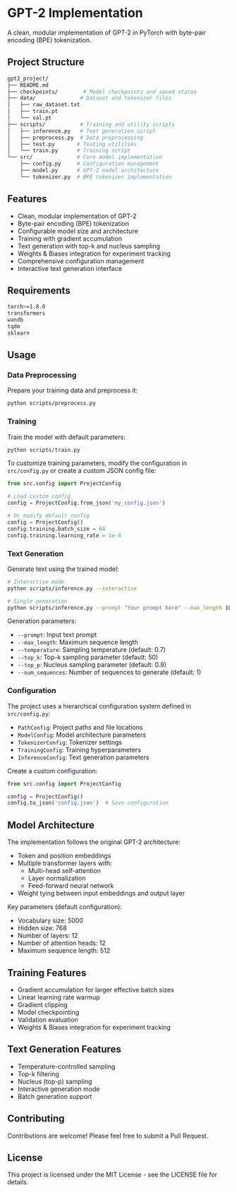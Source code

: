 # GPT-2 Implementation

A clean, modular implementation of GPT-2 in PyTorch with byte-pair encoding (BPE) tokenization.

## Project Structure

```bash
gpt2_project/
├── README.md
├── checkpoints/        # Model checkpoints and saved states
├── data/              # Dataset and tokenizer files
│   ├── raw_dataset.txt
│   ├── train.pt
│   └── val.pt
├── scripts/           # Training and utility scripts
│   ├── inference.py   # Text generation script
│   ├── preprocess.py  # Data preprocessing
│   ├── test.py       # Testing utilities
│   └── train.py      # Training script
└── src/              # Core model implementation
    ├── config.py     # Configuration management
    ├── model.py      # GPT-2 model architecture
    └── tokenizer.py  # BPE tokenizer implementation
```

## Features

- Clean, modular implementation of GPT-2
- Byte-pair encoding (BPE) tokenization
- Configurable model size and architecture
- Training with gradient accumulation
- Text generation with top-k and nucleus sampling
- Weights & Biases integration for experiment tracking
- Comprehensive configuration management
- Interactive text generation interface

## Requirements

```bash
torch>=1.8.0
transformers
wandb
tqdm
sklearn
```

## Usage

### Data Preprocessing

Prepare your training data and preprocess it:

```bash
python scripts/preprocess.py
```

### Training

Train the model with default parameters:

```bash
python scripts/train.py
```

To customize training parameters, modify the configuration in `src/config.py` or create a custom JSON config file:

```python
from src.config import ProjectConfig

# Load custom config
config = ProjectConfig.from_json('my_config.json')

# Or modify default config
config = ProjectConfig()
config.training.batch_size = 64
config.training.learning_rate = 1e-4
```

### Text Generation

Generate text using the trained model:

```bash
# Interactive mode
python scripts/inference.py --interactive

# Single generation
python scripts/inference.py --prompt "Your prompt here" --max_length 100
```

Generation parameters:

- `--prompt`: Input text prompt
- `--max_length`: Maximum sequence length
- `--temperature`: Sampling temperature (default: 0.7)
- `--top_k`: Top-k sampling parameter (default: 50)
- `--top_p`: Nucleus sampling parameter (default: 0.9)
- `--num_sequences`: Number of sequences to generate (default: 1)

### Configuration

The project uses a hierarchical configuration system defined in `src/config.py`:

- `PathConfig`: Project paths and file locations
- `ModelConfig`: Model architecture parameters
- `TokenizerConfig`: Tokenizer settings
- `TrainingConfig`: Training hyperparameters
- `InferenceConfig`: Text generation parameters

Create a custom configuration:

```python
from src.config import ProjectConfig

config = ProjectConfig()
config.to_json('config.json')  # Save configuration
```

## Model Architecture

The implementation follows the original GPT-2 architecture:

- Token and position embeddings
- Multiple transformer layers with:
  - Multi-head self-attention
  - Layer normalization
  - Feed-forward neural network
- Weight tying between input embeddings and output layer

Key parameters (default configuration):

- Vocabulary size: 5000
- Hidden size: 768
- Number of layers: 12
- Number of attention heads: 12
- Maximum sequence length: 512

## Training Features

- Gradient accumulation for larger effective batch sizes
- Linear learning rate warmup
- Gradient clipping
- Model checkpointing
- Validation evaluation
- Weights & Biases integration for experiment tracking

## Text Generation Features

- Temperature-controlled sampling
- Top-k filtering
- Nucleus (top-p) sampling
- Interactive generation mode
- Batch generation support

## Contributing

Contributions are welcome! Please feel free to submit a Pull Request.

## License

This project is licensed under the MIT License - see the LICENSE file for details.
